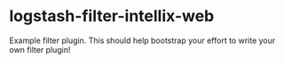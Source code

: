 # logstash-filter-intellix-web
Example filter plugin. This should help bootstrap your effort to write your own filter plugin!
